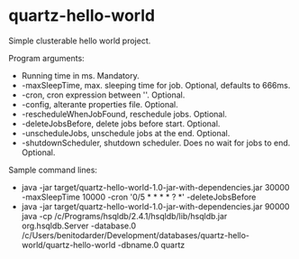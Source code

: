 # quartz-hello-world

Simple clusterable hello world project.

Program arguments:

* Running time in ms. Mandatory.
* -maxSleepTime, max. sleeping time for job. Optional, defaults to 666ms.
* -cron, cron expression between ''. Optional.
* -config, alterante properties file. Optional.
* -rescheduleWhenJobFound, reschedule jobs. Optional.
* -deleteJobsBefore, delete jobs before start. Optional.
* -unscheduleJobs, unschedule jobs at the end. Optional.
* -shutdownScheduler, shutdown scheduler. Does no wait for jobs to end. Optional.

Sample command lines: 

* java -jar target/quartz-hello-world-1.0-jar-with-dependencies.jar 30000  -maxSleepTime 10000 -cron '0/5 * * * * ? *' -deleteJobsBefore
* java -jar target/quartz-hello-world-1.0-jar-with-dependencies.jar 90000
 java -cp /c/Programs/hsqldb/2.4.1/hsqldb/lib/hsqldb.jar org.hsqldb.Server -database.0 /c/Users/benitodarder/Development/databases/quartz-hello-world/quartz-hello-world -dbname.0 quartz



